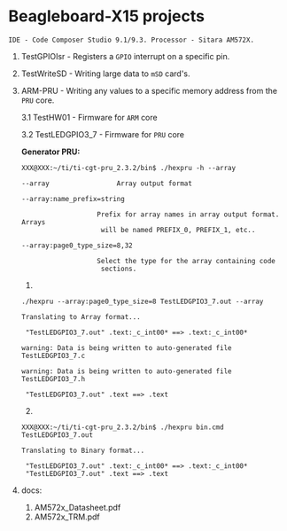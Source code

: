 # Beagleboard-X15 projects

`IDE - Code Composer Studio 9.1/9.3. Processor - Sitara AM572X.`

1. TestGPIOIsr - Registers a `GPIO` interrupt on a specific pin.
2. TestWriteSD - Writing large data to `mSD` card's.
3. ARM-PRU - Writing any values to a specific memory address from the `PRU` core.

	3.1 TestHW01 - Firmware for `ARM` core

	3.2 TestLEDGPIO3_7 - Firmware for `PRU` core
	
	
	<b>Generator PRU:</b>

	`XXX@XXX:~/ti/ti-cgt-pru_2.3.2/bin$ ./hexpru -h --array`
	
	  `--array                 Array output format`
	  
	  `--array:name_prefix=string` 
	  
                          Prefix for array names in array output format. Arrays
                           will be named PREFIX_0, PREFIX_1, etc..
	  
	  `--array:page0_type_size=8,32` 
	  
                          Select the type for the array containing code
                           sections.


	1)
	`./hexpru --array:page0_type_size=8 TestLEDGPIO3_7.out --array`
	
	`Translating to Array format...`
	
		"TestLEDGPIO3_7.out" .text:_c_int00* ==> .text:_c_int00*
		
	`warning: Data is being written to auto-generated file TestLEDGPIO3_7.c`
	
	`warning: Data is being written to auto-generated file TestLEDGPIO3_7.h`
	
		"TestLEDGPIO3_7.out" .text ==> .text

	2)
	`XXX@XXX:~/ti/ti-cgt-pru_2.3.2/bin$ ./hexpru bin.cmd TestLEDGPIO3_7.out`
	
	`Translating to Binary format...`
	
		"TestLEDGPIO3_7.out" .text:_c_int00* ==> .text:_c_int00*
		"TestLEDGPIO3_7.out" .text ==> .text

	
4. docs:
	1. AM572x_Datasheet.pdf
	2. AM572x_TRM.pdf
	

